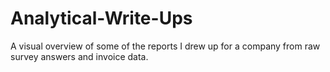 # Analytical-Write-Ups
A visual overview of some of the reports I drew up for a company from raw survey answers and invoice data.
